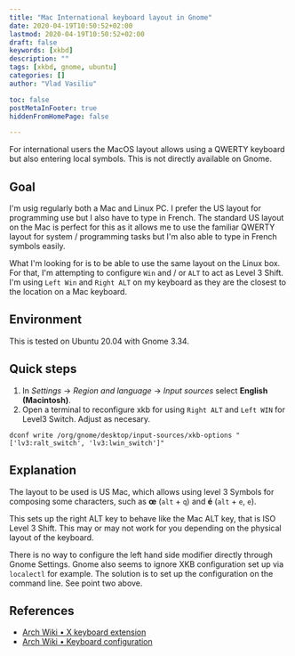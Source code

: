 ```yaml
---
title: "Mac International keyboard layout in Gnome"
date: 2020-04-19T10:50:52+02:00
lastmod: 2020-04-19T10:50:52+02:00
draft: false
keywords: [xkbd]
description: ""
tags: [xkbd, gnome, ubuntu]
categories: []
author: "Vlad Vasiliu"

toc: false
postMetaInFooter: true
hiddenFromHomePage: false

---
```


For international users the MacOS layout allows using a QWERTY keyboard but also entering local symbols. This is not directly available on Gnome.

<!--more-->

## Goal

I'm usig regularly both a Mac and Linux PC. I prefer the US layout for programming use but I also have to type in French.
The standard US layout on the Mac is perfect for this as it allows me to use the familiar QWERTY layout for system / programming tasks but I'm also able to type in French symbols easily.

What I'm looking for is to be able to use the same layout on the Linux box.
For that, I'm attempting to configure `Win` and / or `ALT` to act as Level 3 Shift.
I'm using `Left Win` and `Right ALT` on my keyboard as they are the closest to the location on a Mac keyboard.


## Environment

This is tested on Ubuntu 20.04 with Gnome 3.34.


## Quick steps

1. In *Settings* -> *Region and language* -> *Input sources* select **English (Macintosh)**.
2. Open a terminal to reconfigure xkb for using `Right ALT` and `Left WIN` for Level3 Switch. Adjust as necesary.

```bash{linenos=false}
dconf write /org/gnome/desktop/input-sources/xkb-options "['lv3:ralt_switch', 'lv3:lwin_switch']"
```

## Explanation

The layout to be used is US Mac, which allows using level 3 Symbols for composing some characters, such as **œ** (`alt` + `q`) and **é** (`alt` + `e`, `e`).

This sets up the right ALT key to behave like the Mac ALT key, that is ISO Level 3 Shift. This may or may not work for you depending on the physical layout of the keyboard.

There is no way to configure the left hand side modifier directly through Gnome Settings.
Gnome also seems to ignore XKB configuration set up via `localectl` for example.
The solution is to set up the configuration on the command line. See point two above.


## References

* [Arch Wiki • X keyboard extension](https://wiki.archlinux.org/index.php/X_keyboard_extension)
* [Arch Wiki • Keyboard configuration](https://wiki.archlinux.org/index.php/Xorg/Keyboard_configuration#Setting_keyboard_layout)
